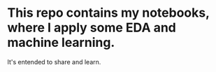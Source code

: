 # This repo contains my notebooks, where I apply some EDA and machine learning.
It's entended to share and learn.


